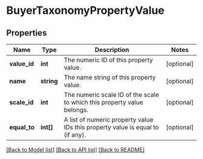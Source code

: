 # BuyerTaxonomyPropertyValue

## Properties
Name | Type | Description | Notes
------------ | ------------- | ------------- | -------------
**value_id** | **int** | The numeric ID of this property value. | [optional] 
**name** | **string** | The name string of this property value. | [optional] 
**scale_id** | **int** | The numeric scale ID of the scale to which this property value belongs. | [optional] 
**equal_to** | **int[]** | A list of numeric property value IDs this property value is equal to (if any). | [optional] 

[[Back to Model list]](../../README.md#documentation-for-models) [[Back to API list]](../../README.md#documentation-for-api-endpoints) [[Back to README]](../../README.md)

